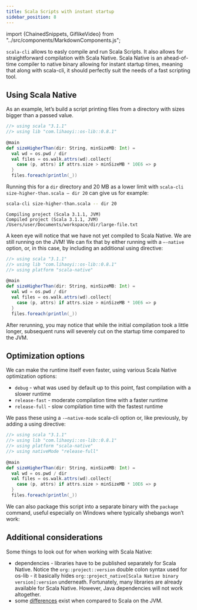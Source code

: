 ```yaml
---
title: Scala Scripts with instant startup
sidebar_position: 8
---
```


import {ChainedSnippets, GiflikeVideo} from "../src/components/MarkdownComponents.js";

`scala-cli` allows to easly compile and run Scala Scripts.
It also allows for straightforward compilation with Scala Native. 
Scala Native is an ahead-of-time compiler to native binary allowing 
for instant startup times, meaning that along with scala-cli, it should 
perfectly suit the needs of a fast scripting tool.

## Using Scala Native

As an example, let’s build a script printing files from
a directory with sizes bigger than a passed value.

```scala compile title=size-higher-than.scala
//> using scala "3.1.1"
//> using lib "com.lihaoyi::os-lib::0.8.1"
 
@main
def sizeHigherThan(dir: String, minSizeMB: Int) =
  val wd = os.pwd / dir
  val files = os.walk.attrs(wd).collect{
    case (p, attrs) if attrs.size > minSizeMB * 10E6 => p
  }
  files.foreach(println(_))
```

Running this for a `dir` directory and 20 MB as a lower limit with
`scala-cli size-higher-than.scala – dir 20` can give us for example:


<ChainedSnippets>

```bash ignore
scala-cli size-higher-than.scala -- dir 20
```

```
Compiling project (Scala 3.1.1, JVM)
Compiled project (Scala 3.1.1, JVM)
/Users/user/Documents/workspace/dir/large-file.txt
```
</ChainedSnippets>

A keen eye will notice that we have not yet compiled to Scala Native. We are still running on the JVM!
We can fix that by either running with a `—-native` option, or,
in this case, by including an additional using directive:

```scala compile title=size-higher-than.scala
//> using scala "3.1.1"
//> using lib "com.lihaoyi::os-lib::0.8.1"
//> using platform "scala-native"
 
@main
def sizeHigherThan(dir: String, minSizeMB: Int) =
  val wd = os.pwd / dir
  val files = os.walk.attrs(wd).collect{
    case (p, attrs) if attrs.size > minSizeMB * 10E6 => p
  }
  files.foreach(println(_))
```

After rerunning, you may notice that while the initial compilation took a little longer,
subsequent runs will severely cut on the startup time compared to the JVM.

## Optimization options

We can make the runtime itself even faster, using various Scala Native optimization options:
* `debug` - what was used by default up to this point, fast compilation with a slower runtime 
* `release-fast` - moderate compilation time with a faster runtime
* `release-full` - slow compilation time with the fastest runtime

We pass these using a `-–native-mode` scala-cli option or, like previously, by adding a using directive:

```scala compile title=size-higher-than.scala
//> using scala "3.1.1"
//> using lib "com.lihaoyi::os-lib::0.8.1"
//> using platform "scala-native"
//> using nativeMode "release-full"
 
@main
def sizeHigherThan(dir: String, minSizeMB: Int) =
  val wd = os.pwd / dir
  val files = os.walk.attrs(wd).collect{
    case (p, attrs) if attrs.size > minSizeMB * 10E6 => p
  }
  files.foreach(println(_))
```

We can also package this script into a separate binary with the `package` command,
useful especially on Windows where typically shebangs won’t work:

## Additional considerations

Some things to look out for when working with Scala Native:
 * dependencies - libraries have to be published separately for Scala Native. Notice the `org::project::version` double colon syntax used for os-lib - it basically hides `org::project_native[Scala Native binary version]:version` underneath. Fortunately, many libraries are already available for Scala Native. However, Java dependencies will not work altogether.
 * some [differences](https://scala-native.readthedocs.io/en/stable/user/lang.html) exist when compared to Scala on the JVM.
